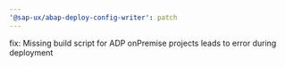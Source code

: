 ```yaml
---
'@sap-ux/abap-deploy-config-writer': patch
---
```


fix: Missing build script for ADP onPremise projects leads to error during deployment
